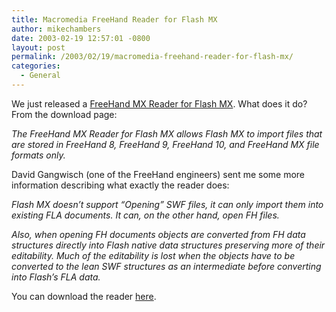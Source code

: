 ```yaml
---
title: Macromedia FreeHand Reader for Flash MX
author: mikechambers
date: 2003-02-19 12:57:01 -0800
layout: post
permalink: /2003/02/19/macromedia-freehand-reader-for-flash-mx/
categories:
  - General
---
```



We just released a [FreeHand MX Reader for Flash MX][1]. What does it do? From the download page:

*The FreeHand MX Reader for Flash MX allows Flash MX to import files that are stored in FreeHand 8, FreeHand 9, FreeHand 10, and FreeHand MX file formats only.*

David Gangwisch (one of the FreeHand engineers) sent me some more information describing what exactly the reader does:

*Flash MX doesn&#8217;t support &#8220;Opening&#8221; SWF files, it can only import them into existing FLA documents. It can, on the other hand, open FH files.*

*Also, when opening FH documents objects are converted from FH data structures directly into Flash native data structures preserving more of their editability. Much of the editability is lost when the objects have to be converted to the lean SWF structures as an intermediate before converting into Flash&#8217;s FLA data.*

You can download the reader [here][1].

 [1]: http://www.macromedia.com/support/flash/downloads.html#fhreader